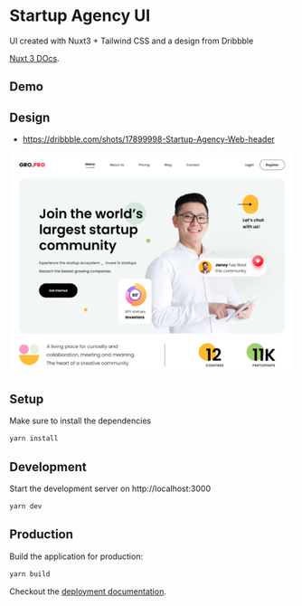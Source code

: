 # Startup Agency UI

UI created with Nuxt3 + Tailwind CSS and a design from Dribbble

[Nuxt 3 DOcs](https://v3.nuxtjs.org).

## Demo


## Design

- https://dribbble.com/shots/17899998-Startup-Agency-Web-header

![Dribbble Design](/screenshot.PNG)

## Setup

Make sure to install the dependencies

```bash
yarn install
```

## Development

Start the development server on http://localhost:3000

```bash
yarn dev
```

## Production

Build the application for production:

```bash
yarn build
```

Checkout the [deployment documentation](https://v3.nuxtjs.org/docs/deployment).
